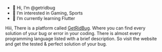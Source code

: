 - 👋 Hi, I’m @getridbug
- 👀 I’m interested in Gaming, Sports
- 🌱 I’m currently learning Flutter

<!---
getridbug/getridbug is a ✨ special ✨ repository because its `README.md` (this file) appears on your GitHub profile.
You can click the Preview link to take a look at your changes.
--->
Hiii, There is a platform called <a href="getridbug.com">GetRidBug</a>. Where you can find every solution of your bug or error in your coding.
There is almost every programming language listed with a brief description. So visit the website and get the tested & perfect solution of your bug.
